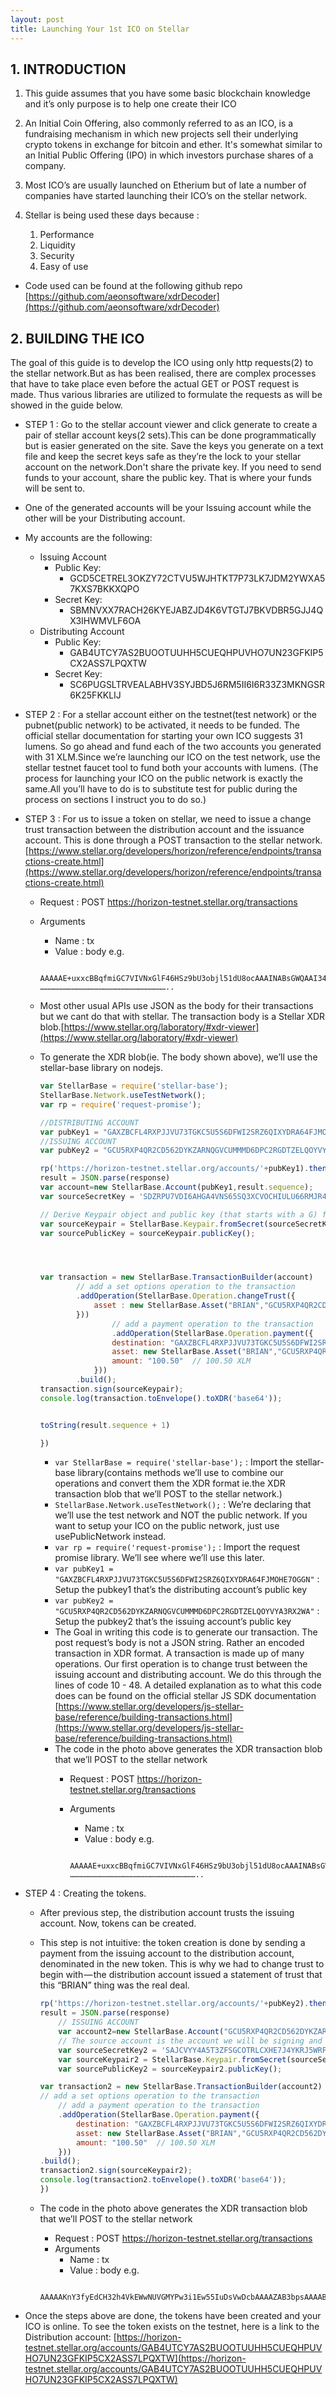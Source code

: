 ```yaml
---
layout: post
title: Launching Your 1st ICO on Stellar
---
```


## 1. INTRODUCTION
   1. This guide assumes that you have some basic blockchain knowledge and it’s only purpose is to help one create their ICO
   
   2. An Initial Coin Offering, also commonly referred to as an ICO, is a fundraising mechanism in which new projects sell their underlying crypto tokens in exchange for bitcoin and ether. It's somewhat similar to an Initial Public Offering (IPO) in which investors purchase shares of a company.

   3. Most ICO’s are usually launched on Etherium but of late a number of companies have started launching their ICO’s on the stellar network.

   4. Stellar is being used these days because : 
      1. Performance
      2. Liquidity
      3. Security
      4. Easy of use
- Code used can be found at the following github repo [https://github.com/aeonsoftware/xdrDecoder](https://github.com/aeonsoftware/xdrDecoder)


## 2. BUILDING THE ICO
The goal of this guide is to develop the ICO using only http requests(2) to the stellar network.But as has been realised, there are complex processes that have to take place even before the actual GET or POST request is made.  Thus various libraries are utilized to formulate the requests as will be showed in the guide below.

* STEP 1 : Go to the stellar account viewer and click generate to create a pair of stellar account keys(2 sets).This can be done programmatically but is easier generated on the site. Save the keys you generate on a text file and keep the secret keys safe as they’re the lock to your stellar account on the network.Don't share the private key. If you need to send funds to your account, share the public key. That is where your funds will be sent to.
* One of the generated accounts will be your Issuing account while the other will be your Distributing account.
* My accounts are the following:

  - Issuing Account
    - Public Key:
      - GCD5CETREL3OKZY72CTVU5WJHTKT7P73LK7JDM2YWXA57KXS7BKKXQPO
    - Secret Key:
      - SBMNVXX7RACH26KYEJABZJD4K6VTGTJ7BKVDBR5GJJ4QX3IHWMVLF6OA
  - Distributing Account
    - Public Key:
      - GAB4UTCY7AS2BUOOTUUHH5CUEQHPUVHO7UN23GFKIP5CX2ASS7LPQXTW
    - Secret Key:
      - SC6PUGSLTRVEALABHV3SYJBD5J6RM5II6I6R33Z3MKNGSR6K25FKKLIJ

* STEP 2 : For a stellar account either on the testnet(test network) or the pubnet(public network) to be activated, it needs to be funded. The official stellar documentation for starting your own ICO suggests 31 lumens. So go ahead and fund each of the two accounts you generated with 31 XLM.Since we’re launching our ICO on the test network, use the stellar testnet faucet tool to fund both your accounts with lumens. (The process for launching your ICO on the public network is exactly the same.All you’ll have to do is to substitute test for public during the process on sections I instruct you to do so.)

* STEP 3 :  For us to issue a token on stellar, we need to issue a change trust transaction between the distribution account and the issuance account. This is done through a POST transaction to the stellar network. [https://www.stellar.org/developers/horizon/reference/endpoints/transactions-create.html](https://www.stellar.org/developers/horizon/reference/endpoints/transactions-create.html)
  - Request : POST https://horizon-testnet.stellar.org/transactions
  - Arguments
    - Name : tx
    - Value : body e.g.

    ```
        AAAAAE+uxxcBBqfmiGC7VIVNxGlF46HSz9bU3objl51dU8ocAAAINABsGWQAAI34AAAAAAAAAAAAAAAVAAAAAAAAAAMAAAABTFRDAAAAAAA/8PjK6rZT6wnyO1T+ry5U8MKX0hAtMTgBIwmZKOVc9QAAAAFCVEMAAAAAAD/w+MrqtlPrCfI7VP6vLlTwwpfSEC0xOAEjCZko5Vz1AAAAAJ9M9XwAAY1bAExLQAAAAAAAAWNsAAAAAAAAAAMAAAABTFRDAAAAAAA/8PjK6rZT6wnyO1T+ry5U8MKX0hAtMTgBIwmZKOVc9QAAAAFCVEMAAAAAAD/w+MrqtlPrCfI7VP6vLlTwwpfSEC0xOAEjCZko5Vz1AAAAABqM05QAMTgBIwmZKOVc9QAAAAFCVEMAAAAAAD/w+MrqtlPrCfI7VP6v …………………………………………………………………………..
    ```

  - Most other usual APIs use JSON as the body for their transactions but we cant do that with stellar. The transaction body is a Stellar XDR blob.[https://www.stellar.org/laboratory/#xdr-viewer](https://www.stellar.org/laboratory/#xdr-viewer)
  - To generate the XDR blob(ie. The body shown above), we’ll use the stellar-base library on nodejs. 

    ```javascript
    var StellarBase = require('stellar-base');
    StellarBase.Network.useTestNetwork();
    var rp = require('request-promise');

    //DISTRIBUTING ACCOUNT
    var pubKey1 = "GAXZBCFL4RXPJJVU73TGKC5U5S6DFWI2SRZ6QIXYDRA64FJMOHE7OGGN"
    //ISSUING ACCOUNT
    var pubKey2 = "GCU5RXP4QR2CD562DYKZARNQGVCUMMMD6DPC2RGDTZELQOYVYA3RX2WA"

    rp('https://horizon-testnet.stellar.org/accounts/'+pubKey1).then(function ( response) {
    result = JSON.parse(response)
    var account=new StellarBase.Account(pubKey1,result.sequence);
    var sourceSecretKey = 'SDZRPU7VDI6AHGA4VNS65SQ3XCVOCHIULU66RMJR4L4TWDBSTZKH3PVY';
    
    // Derive Keypair object and public key (that starts with a G) from the secret
    var sourceKeypair = StellarBase.Keypair.fromSecret(sourceSecretKey);
    var sourcePublicKey = sourceKeypair.publicKey();
    
    
    
    
    var transaction = new StellarBase.TransactionBuilder(account)
            // add a set options operation to the transaction
            .addOperation(StellarBase.Operation.changeTrust({
                asset : new StellarBase.Asset("BRIAN","GCU5RXP4QR2CD562DYKZARNQGVCUMMMD6DPC2RGDTZELQOYVYA3RX2WA")
            }))
                    // add a payment operation to the transaction
                    .addOperation(StellarBase.Operation.payment({
                    destination: "GAXZBCFL4RXPJJVU73TGKC5U5S6DFWI2SRZ6QIXYDRA64FJMOHE7OGGN",
                    asset: new StellarBase.Asset("BRIAN","GCU5RXP4QR2CD562DYKZARNQGVCUMMMD6DPC2RGDTZELQOYVYA3RX2WA"),
                    amount: "100.50"  // 100.50 XLM
                }))
            .build();
    transaction.sign(sourceKeypair);
    console.log(transaction.toEnvelope().toXDR('base64'));
    
    
    toString(result.sequence + 1)

    })

    ```
    - `var StellarBase = require('stellar-base');` : Import the stellar-base library(contains methods we’ll use to combine our operations and convert them the XDR format ie.the XDR transaction blob that we’ll POST to the stellar network.)
    - `StellarBase.Network.useTestNetwork();` : We’re declaring that we’ll use the test network and NOT the public network. If you want to setup your ICO on the public network, just use usePublicNetwork instead.
    - `var rp = require('request-promise');` : Import the request promise library. We’ll see where we’ll use this later.
    - `var pubKey1 = "GAXZBCFL4RXPJJVU73TGKC5U5S6DFWI2SRZ6QIXYDRA64FJMOHE7OGGN"` : Setup the pubkey1 that’s the distributing account’s public key
    - `var pubKey2 = "GCU5RXP4QR2CD562DYKZARNQGVCUMMMD6DPC2RGDTZELQOYVYA3RX2WA"` : Setup the pubkey2 that’s the issuing account’s public key
    - The Goal in writing this code is to generate our transaction. The post request’s body is not a JSON string. Rather an encoded transaction in XDR format. A transaction is made up of many operations. Our first operation is to change trust between the issuing account and distributing account. We do this through the lines of code 10 - 48.	A detailed explanation as to what this code does can be found on the official stellar JS SDK documentation [https://www.stellar.org/developers/js-stellar-base/reference/building-transactions.html](https://www.stellar.org/developers/js-stellar-base/reference/building-transactions.html)
    - The code in the photo above generates the XDR transaction blob that we’ll POST to the stellar network 
      - Request : POST https://horizon-testnet.stellar.org/transactions
      - Arguments
        - Name : tx
        - Value : body e.g.

        ```
            AAAAAE+uxxcBBqfmiGC7VIVNxGlF46HSz9bU3objl51dU8ocAAAINABsGWQAAI34AAAAAAAAAAAAAAAVAAAAAAAAAAMAAAABTFRDAAAAAAA/8PjK6rZT6wnyO1T+ry5U8MKX0hAtMTgBIwmZKOVc9QAAAAFCVEMAAAAAAD/w+MrqtlPrCfI7VP6vLlTwwpfSEC0xOAEjCZko5Vz1AAAAAJ9M9XwAAY1bAExLQAAAAAAAAWNsAAAAAAAAAAMAAAABTFRDAAAAAAA/8PjK6rZT6wnyO1T+ry5U8MKX0hAtMTgBIwmZKOVc9QAAAAFCVEMAAAAAAD/w+MrqtlPrCfI7VP6vLlTwwpfSEC0xOAEjCZko5Vz1AAAAABqM05QAMTgBIwmZKOVc9QAAAAFCVEMAAAAAAD/w+MrqtlPrCfI7VP6v …………………………………………………………………………..
        ```
- STEP 4 : Creating the tokens.
  - After previous step, the distribution account trusts the issuing account. Now, tokens can be created.
  - This step is not intuitive: the token creation is done by sending a payment from the issuing account to the distribution account, denominated in the new token. This is why we had to change trust to begin with — the distribution account issued a statement of trust that this “BRIAN” thing was the real deal.
  
    ```javascript
    rp('https://horizon-testnet.stellar.org/accounts/'+pubKey2).then(function ( response) {
    result = JSON.parse(response)
        // ISSUING ACCOUNT
        var account2=new StellarBase.Account("GCU5RXP4QR2CD562DYKZARNQGVCUMMMD6DPC2RGDTZELQOYVYA3RX2WA",result.sequence);
        // The source account is the account we will be signing and sending from.
        var sourceSecretKey2 = 'SAJCVYY4A5T3ZFSGCOTRLCXHE7J4YKRJ5WRP3BYWPGB433FE7MIU26XO';
        var sourceKeypair2 = StellarBase.Keypair.fromSecret(sourceSecretKey2);
        var sourcePublicKey2 = sourceKeypair2.publicKey();
    
    var transaction2 = new StellarBase.TransactionBuilder(account2)
    // add a set options operation to the transaction
        // add a payment operation to the transaction
        .addOperation(StellarBase.Operation.payment({
            destination: "GAXZBCFL4RXPJJVU73TGKC5U5S6DFWI2SRZ6QIXYDRA64FJMOHE7OGGN",
            asset: new StellarBase.Asset("BRIAN","GCU5RXP4QR2CD562DYKZARNQGVCUMMMD6DPC2RGDTZELQOYVYA3RX2WA"),
            amount: "100.50"  // 100.50 XLM
        }))
    .build();
    transaction2.sign(sourceKeypair2);
    console.log(transaction2.toEnvelope().toXDR('base64'));
    })
    ```

  - The code in the photo above generates the XDR transaction blob that we’ll POST to the stellar network 
    - Request : POST https://horizon-testnet.stellar.org/transactions
    - Arguments
      - Name : tx
      - Value : body e.g.

    ```
        AAAAAKnY3fyEdCH32h4VkEWwNUVGMYPw3i1Ew55IuDsVwDcbAAAAZAB3bpsAAAABAAAAAAAAAAAAAAABAAAAAAAAAAEAAAAAL5CIq+Ru9Ka0/uZlC7TsvDLZGpRz6CL4HEHuFSxxyfcAAAACQlJJQU4AAAAAAAAAAAAAAKnY3fyEdCH32h4VkEWwNUVGMYPw3i1Ew55IuDsVwDcbAAAAADvnFUAAAAAAAAAAARXANxsAAABAU+SCKngKCrryIMiQ…………………………………………………………………………..
    ```
- Once the steps above are done, the tokens have been created and your ICO is online. To see the token exists on the testnet, here is a link to the Distribution account:  [https://horizon-testnet.stellar.org/accounts/GAB4UTCY7AS2BUOOTUUHH5CUEQHPUVHO7UN23GFKIP5CX2ASS7LPQXTW](https://horizon-testnet.stellar.org/accounts/GAB4UTCY7AS2BUOOTUUHH5CUEQHPUVHO7UN23GFKIP5CX2ASS7LPQXTW)